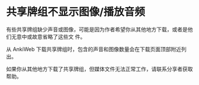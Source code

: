 # 共享牌组不显示图像/播放音频

有些共享牌组缺少声音或图像，可能是因为作者希望你从其他地方下载，或者是他们无意中或故意省略了这些文
件。

从 AnkiWeb 下载共享牌组时，包含的声音和图像数量会在下载页面顶部附近列出。

如果你从其他地方下载了共享牌组，但媒体文件无法正常工作，请联系分享者获取帮助。

